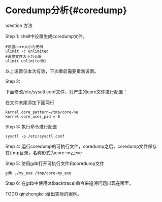 Coredump分析{#coredump}
======================


\section 方法

Step 1: shell中设置生成coredump文件。

~~~{.sh}
#设置core大小为无限
ulimit -c unlimited
#设置文件大小为无限
ulimit unlimitedh}
~~~

以上设置仅本次有效，下次重启需要重新设置。

Step 2: 

下面修改/etc/sysctl.conf文件，对产生的core文件进行配置：

在文件末尾添加下面两行

~~~{.sh}
kernel.core_pattern=/tmp/core-%e
kernel.core_uses_pid = 0
~~~

Step 3: 执行命令进行配置

~~~{.sh}
sysctl -p /etc/sysctl.conf
~~~

Step 4: 运行coredump的可执行文件，coredump之后，coredump文件保存在/tmp目录，名称形式为core-my_exe


Step 5: 使用gdb打开可执行文件和coredump文件

~~~{.sh}
gdb ./my_exe /tmp/core-my_exe
~~~

Step 6: 在gdb中使用bt(backtrace)命令来追溯问题出现在哪里。

TODO qinzhengke :给出实际的案例。